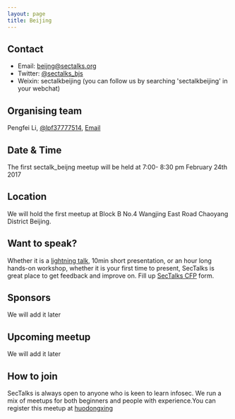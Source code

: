 ```yaml
---
layout: page
title: Beijing
---
```


## Contact

* Email: [beijng@sectalks.org](mailto:beijing@sectalks.org)
* Twitter: [@sectalks_bjs](https://twitter.com/sectalks_bjs)
* Weixin: sectalkbeijing (you can follow us by searching 'sectalkbeijing' in your webchat)


## Organising team
Pengfei Li, [@lpf37777514](https://twitter.com/lpf37777514), [Email](mailto:beijing@sectalks.org)

## Date & Time
The first sectalk_beijng meetup will be held at 7:00- 8:30 pm February 24th 2017

## Location
We will hold the first meetup at Block B No.4 Wangjing East Road Chaoyang District Beijing.

## Want to speak?
Whether it is a [lightning talk](https://en.wikipedia.org/wiki/Lightning_talk), 10min short presentation, or an hour long hands-on workshop, whether it is your first time to present, SecTalks is great place to get feedback and improve on.
Fill up [SecTalks CFP](http://j.mp/sectalkscfp) form.

## Sponsors
We will add it later

## Upcoming meetup
We will add it later

## How to join
SecTalks is always open to anyone who is keen to learn infosec. We run a mix of meetups for both beginners and people with experience.You can register this meetup at [huodongxing](http://www.huodongxing.com/event/7371734817900)  
